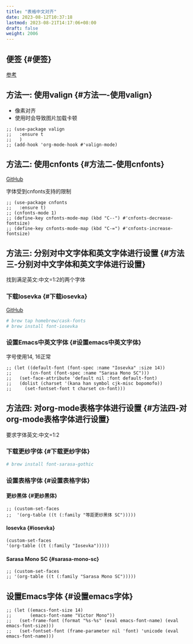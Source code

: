 ```yaml
---
title: "表格中文对齐"
date: 2023-08-12T10:37:18
lastmod: 2023-08-21T14:17:06+08:00
draft: false
weight: 2006
---
```


## 便签 {#便签}

[参考](https://q3yi.me/post/5_set_different_font_family_for_sc_in_emacs/) <br/>


## 方法一: 使用valign {#方法一-使用valign}

-   像素对齐 <br/>
-   使用时会导致图片加载卡顿 <br/>

<!--listend-->

```elisp
;; (use-package valign
;;   :ensure t
;;   )
;; (add-hook 'org-mode-hook #'valign-mode)
```


## 方法二: 使用cnfonts {#方法二-使用cnfonts}

[GitHub](https://github.com/tumashu/cnfonts) <br/>

字体受到cnfonts支持的限制 <br/>

```elisp
;; (use-package cnfonts
;;   :ensure t)
;; (cnfonts-mode 1)
;; (define-key cnfonts-mode-map (kbd "C--") #'cnfonts-decrease-fontsize)
;; (define-key cnfonts-mode-map (kbd "C-=") #'cnfonts-increase-fontsize)
```


## 方法三: 分别对中文字体和英文字体进行设置 {#方法三-分别对中文字体和英文字体进行设置}

找到满足英文:中文=1:2的两个字体 <br/>


### 下载Iosevka {#下载iosevka}

[GitHub](https://github.com/be5invis/Iosevka) <br/>

```bash
# brew tap homebrew/cask-fonts
# brew install font-iosevka
```


### 设置Emacs中英文字体 {#设置emacs中英文字体}

字号使用14, 16正常 <br/>

```elisp
;; (let ((default-font (font-spec :name "Iosevka" :size 14))
;;       (cn-font (font-spec :name "Sarasa Mono SC")))
;;   (set-face-attribute 'default nil :font default-font)
;;   (dolist (charset '(kana han symbol cjk-misc bopomofo))
;;     (set-fontset-font t charset cn-font)))
```


## 方法四: 对org-mode表格字体进行设置 {#方法四-对org-mode表格字体进行设置}

要求字体英文:中文=1:2 <br/>


### 下载更纱字体 {#下载更纱字体}

```bash
# brew install font-sarasa-gothic
```


### 设置表格字体 {#设置表格字体}


#### 更纱黑体 {#更纱黑体}

```elisp
;; (custom-set-faces
;;  '(org-table ((t (:family "等距更纱黑体 SC")))))
```


#### Iosevka {#iosevka}

```elisp
(custom-set-faces
'(org-table ((t (:family "Iosevka")))))
```


#### Sarasa Mono SC {#sarasa-mono-sc}

```elisp
;; (custom-set-faces
;; '(org-table ((t (:family "Sarasa Mono SC")))))
```


## 设置Emacs字体 {#设置emacs字体}

```elisp
;; (let ((emacs-font-size 14)
;;       (emacs-font-name "Victor Mono"))
;;   (set-frame-font (format "%s-%s" (eval emacs-font-name) (eval emacs-font-size)))
;;   (set-fontset-font (frame-parameter nil 'font) 'unicode (eval emacs-font-name)))
```


